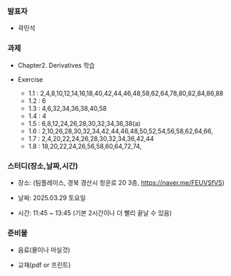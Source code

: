 ### **발표자**
- 곽민석

### **과제**

- Chapter2. Derivatives 학습

- Exercise
  - 1.1 : 2,4,8,10,12,14,16,18,40,42,44,46,48,58,62,64,78,80,82,84,86,88
  - 1.2 : 6
  - 1.3 : 4,6,32,34,36,38,40,58
  - 1.4 : 4
  - 1.5 : 6,8,12,24,26,28,30,32,34,36,38(a)
  - 1.6 : 2,10,26,28,30,32,34,42,44,46,48,50,52,54,56,58,62,64,66,
  - 1.7 : 2,4,20,22,24,26,28,30,32,34,36,42,44
  - 1.8 : 18,20,22,24,26,56,58,60,64,72,74,

  
### **스터디(장소,날짜,시간)**

- 장소: (팀플레이스, 경북 경산시 청운로 20 3층, https://naver.me/FEUVSfVS)

- 날짜: 2025.03.29 토요일

- 시간: 11:45 ~ 13:45 (기본 2시간이나 더 빨리 끝날 수 있음)

### **준비물**

- 음료(물이나 마실것)

- 교재(pdf or 프린트)
